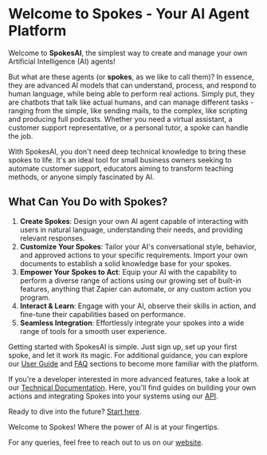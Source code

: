 ﻿# Welcome to Spokes - Your AI Agent Platform

Welcome to **SpokesAI**, the simplest way to create and manage your own Artificial Intelligence (AI) agents!

But what are these agents (or **spokes**, as we like to call them)? In essence, they are advanced AI models that can understand, process, and respond to human language, while being able to perform real actions. Simply put, they are chatbots that talk like actual humans, and can manage different tasks - ranging from the simple, like sending mails, to the complex, like scripting and producing full podcasts. Whether you need a virtual assistant, a customer support representative, or a personal tutor, a spoke can handle the job.

With SpokesAI, you don't need deep technical knowledge to bring these spokes to life. It's an ideal tool for small business owners seeking to automate customer support, educators aiming to transform teaching methods, or anyone simply fascinated by AI.

## What Can You Do with Spokes?

1.  **Create Spokes**: Design your own AI agent capable of interacting with users in natural language, understanding their needs, and providing relevant responses.
2.  **Customize Your Spokes**: Tailor your AI's conversational style, behavior, and approved actions to your specific requirements. Import your own documents to establish a solid knowledge base for your spokes.
3. **Empower Your Spokes to Act**: Equip your AI with the capability to perform a diverse range of actions using our growing set of built-in features, anything that Zapier can automate, or any custom action you program.
4. **Interact & Learn**: Engage with your AI, observe their skills in action, and fine-tune their capabilities based on performance.
5. **Seamless Integration**: Effortlessly integrate your spokes into a wide range of tools for a smooth user experience.

Getting started with SpokesAI is simple. Just sign up, set up your first spoke, and let it work its magic. For additional guidance, you can explore our [User Guide](UserGuide.md) and [FAQ](FAQ.md) sections to become more familiar with the platform.

If you're a developer interested in more advanced features, take a look at our [Technical Documentation](#). Here, you'll find guides on building your own actions and integrating Spokes into your systems using our [API](#).

Ready to dive into the future? [Start here](https://app.spokes-ai.com).

Welcome to Spokes! Where the power of AI is at your fingertips.

For any queries, feel free to reach out to us on our [website](https://www.spokesai.com).